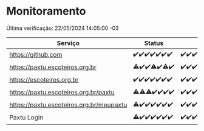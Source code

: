 # Monitoramento

Última verificação: 22/05/2024 14:05:00 -03

|Serviço|Status|Últimas 24h|
|---|---|---|
|https://github.com|<span title="2024-05-15: OK=24">✔️</span><span title="2024-05-16: OK=24">✔️</span><span title="2024-05-17: OK=24">✔️</span><span title="2024-05-18: OK=24">✔️</span><span title="2024-05-19: OK=24">✔️</span><span title="2024-05-20: OK=24">✔️</span><span title="2024-05-21: OK=17">✔️</span>|<span title="21/05/2024 14:05:00 -03 : 200">✔️</span><span title="21/05/2024 15:08:00 -03 : 200">✔️</span><span title="21/05/2024 16:06:00 -03 : 200">✔️</span><span title="21/05/2024 17:08:00 -03 : 200">✔️</span><span title="21/05/2024 18:06:00 -03 : 200">✔️</span><span title="21/05/2024 19:06:00 -03 : 200">✔️</span><span title="21/05/2024 20:07:00 -03 : 200">✔️</span><span title="21/05/2024 21:32:00 -03 : 200">✔️</span><span title="21/05/2024 22:48:00 -03 : 200">✔️</span><span title="21/05/2024 23:22:00 -03 : 200">✔️</span><span title="22/05/2024 00:09:00 -03 : 200">✔️</span><span title="22/05/2024 01:08:00 -03 : 200">✔️</span><span title="22/05/2024 02:07:00 -03 : 200">✔️</span><span title="22/05/2024 03:09:00 -03 : 200">✔️</span><span title="22/05/2024 04:06:00 -03 : 200">✔️</span><span title="22/05/2024 05:10:00 -03 : 200">✔️</span><span title="22/05/2024 06:07:00 -03 : 200">✔️</span><span title="22/05/2024 07:07:00 -03 : 200">✔️</span><span title="22/05/2024 08:05:00 -03 : 200">✔️</span><span title="22/05/2024 09:12:00 -03 : 200">✔️</span><span title="22/05/2024 10:09:00 -03 : 200">✔️</span><span title="22/05/2024 11:06:00 -03 : 200">✔️</span><span title="22/05/2024 12:07:00 -03 : 200">✔️</span><span title="22/05/2024 13:09:00 -03 : 200">✔️</span><span title="22/05/2024 14:05:00 -03 : 200">✔️</span>|
|https://paxtu.escoteiros.org.br|<span title="2024-05-15: OK=23, Falhas=1">⚠️</span><span title="2024-05-16: OK=24">✔️</span><span title="2024-05-17: OK=24">✔️</span><span title="2024-05-18: OK=23, Falhas=1">⚠️</span><span title="2024-05-19: OK=24">✔️</span><span title="2024-05-20: OK=23, Falhas=1">⚠️</span><span title="2024-05-21: OK=17">✔️</span>|<span title="21/05/2024 14:05:00 -03 : 200">✔️</span><span title="21/05/2024 15:08:00 -03 : 200">✔️</span><span title="21/05/2024 16:06:00 -03 : 200">✔️</span><span title="21/05/2024 17:08:00 -03 : 200">✔️</span><span title="21/05/2024 18:06:00 -03 : 200">✔️</span><span title="21/05/2024 19:06:00 -03 : 200">✔️</span><span title="21/05/2024 20:07:00 -03 : 200">✔️</span><span title="21/05/2024 21:32:00 -03 : 200">✔️</span><span title="21/05/2024 22:48:00 -03 : 200">✔️</span><span title="21/05/2024 23:22:00 -03 : 200">✔️</span><span title="22/05/2024 00:09:00 -03 : 200">✔️</span><span title="22/05/2024 01:08:00 -03 : 200">✔️</span><span title="22/05/2024 02:07:00 -03 : 200">✔️</span><span title="22/05/2024 03:09:00 -03 : 200">✔️</span><span title="22/05/2024 04:06:00 -03 : 200">✔️</span><span title="22/05/2024 05:10:00 -03 : 200">✔️</span><span title="22/05/2024 06:07:00 -03 : 200">✔️</span><span title="22/05/2024 07:07:00 -03 : 200">✔️</span><span title="22/05/2024 08:05:00 -03 : 200">✔️</span><span title="22/05/2024 09:12:00 -03 : 200">✔️</span><span title="22/05/2024 10:09:00 -03 : 200">✔️</span><span title="22/05/2024 11:06:00 -03 : 200">✔️</span><span title="22/05/2024 12:07:00 -03 : 200">✔️</span><span title="22/05/2024 13:09:00 -03 : 200">✔️</span><span title="22/05/2024 14:05:00 -03 : 200">✔️</span>|
|https://escoteiros.org.br|<span title="2024-05-15: OK=24">✔️</span><span title="2024-05-16: OK=24">✔️</span><span title="2024-05-17: OK=24">✔️</span><span title="2024-05-18: OK=24">✔️</span><span title="2024-05-19: OK=24">✔️</span><span title="2024-05-20: OK=24">✔️</span><span title="2024-05-21: OK=17">✔️</span>|<span title="21/05/2024 14:05:00 -03 : 200">✔️</span><span title="21/05/2024 15:08:00 -03 : 200">✔️</span><span title="21/05/2024 16:06:00 -03 : 200">✔️</span><span title="21/05/2024 17:08:00 -03 : 200">✔️</span><span title="21/05/2024 18:06:00 -03 : 200">✔️</span><span title="21/05/2024 19:06:00 -03 : 200">✔️</span><span title="21/05/2024 20:07:00 -03 : 200">✔️</span><span title="21/05/2024 21:32:00 -03 : 200">✔️</span><span title="21/05/2024 22:48:00 -03 : 200">✔️</span><span title="21/05/2024 23:22:00 -03 : 200">✔️</span><span title="22/05/2024 00:09:00 -03 : 200">✔️</span><span title="22/05/2024 01:08:00 -03 : 200">✔️</span><span title="22/05/2024 02:07:00 -03 : 200">✔️</span><span title="22/05/2024 03:09:00 -03 : 200">✔️</span><span title="22/05/2024 04:06:00 -03 : 200">✔️</span><span title="22/05/2024 05:10:00 -03 : 200">✔️</span><span title="22/05/2024 06:07:00 -03 : 200">✔️</span><span title="22/05/2024 07:07:00 -03 : 200">✔️</span><span title="22/05/2024 08:05:00 -03 : 200">✔️</span><span title="22/05/2024 09:12:00 -03 : 200">✔️</span><span title="22/05/2024 10:09:00 -03 : 200">✔️</span><span title="22/05/2024 11:06:00 -03 : 200">✔️</span><span title="22/05/2024 12:07:00 -03 : 200">✔️</span><span title="22/05/2024 13:09:00 -03 : 200">✔️</span><span title="22/05/2024 14:05:00 -03 : 200">✔️</span>|
|https://paxtu.escoteiros.org.br/paxtu|<span title="2024-05-15: OK=23, Falhas=1">⚠️</span><span title="2024-05-16: OK=23, Falhas=1">⚠️</span><span title="2024-05-17: OK=23, Falhas=1">⚠️</span><span title="2024-05-18: OK=24">✔️</span><span title="2024-05-19: OK=24">✔️</span><span title="2024-05-20: OK=24">✔️</span><span title="2024-05-21: OK=17">✔️</span>|<span title="21/05/2024 14:05:00 -03 : 200">✔️</span><span title="21/05/2024 15:08:00 -03 : 200">✔️</span><span title="21/05/2024 16:06:00 -03 : 200">✔️</span><span title="21/05/2024 17:08:00 -03 : 200">✔️</span><span title="21/05/2024 18:06:00 -03 : 200">✔️</span><span title="21/05/2024 19:06:00 -03 : 200">✔️</span><span title="21/05/2024 20:07:00 -03 : 200">✔️</span><span title="21/05/2024 21:32:00 -03 : 200">✔️</span><span title="21/05/2024 22:48:00 -03 : 200">✔️</span><span title="21/05/2024 23:22:00 -03 : 200">✔️</span><span title="22/05/2024 00:09:00 -03 : 200">✔️</span><span title="22/05/2024 01:08:00 -03 : 200">✔️</span><span title="22/05/2024 02:07:00 -03 : 200">✔️</span><span title="22/05/2024 03:09:00 -03 : 200">✔️</span><span title="22/05/2024 04:06:00 -03 : 200">✔️</span><span title="22/05/2024 05:10:00 -03 : 200">✔️</span><span title="22/05/2024 06:07:00 -03 : 200">✔️</span><span title="22/05/2024 07:07:00 -03 : 200">✔️</span><span title="22/05/2024 08:05:00 -03 : 200">✔️</span><span title="22/05/2024 09:12:00 -03 : 200">✔️</span><span title="22/05/2024 10:09:00 -03 : 200">✔️</span><span title="22/05/2024 11:06:00 -03 : 200">✔️</span><span title="22/05/2024 12:07:00 -03 : 200">✔️</span><span title="22/05/2024 13:09:00 -03 : 200">✔️</span><span title="22/05/2024 14:05:00 -03 : 200">✔️</span>|
|https://paxtu.escoteiros.org.br/meupaxtu|<span title="2024-05-15: OK=23, Falhas=1">⚠️</span><span title="2024-05-16: OK=24">✔️</span><span title="2024-05-17: OK=24">✔️</span><span title="2024-05-18: OK=24">✔️</span><span title="2024-05-19: OK=24">✔️</span><span title="2024-05-20: OK=24">✔️</span><span title="2024-05-21: OK=17">✔️</span>|<span title="21/05/2024 14:05:00 -03 : 200">✔️</span><span title="21/05/2024 15:08:00 -03 : 200">✔️</span><span title="21/05/2024 16:06:00 -03 : 200">✔️</span><span title="21/05/2024 17:08:00 -03 : 200">✔️</span><span title="21/05/2024 18:06:00 -03 : 200">✔️</span><span title="21/05/2024 19:06:00 -03 : 200">✔️</span><span title="21/05/2024 20:07:00 -03 : 200">✔️</span><span title="21/05/2024 21:32:00 -03 : 200">✔️</span><span title="21/05/2024 22:48:00 -03 : 200">✔️</span><span title="21/05/2024 23:22:00 -03 : 200">✔️</span><span title="22/05/2024 00:09:00 -03 : 200">✔️</span><span title="22/05/2024 01:08:00 -03 : 200">✔️</span><span title="22/05/2024 02:07:00 -03 : 200">✔️</span><span title="22/05/2024 03:09:00 -03 : 200">✔️</span><span title="22/05/2024 04:06:00 -03 : 200">✔️</span><span title="22/05/2024 05:10:00 -03 : 200">✔️</span><span title="22/05/2024 06:07:00 -03 : 200">✔️</span><span title="22/05/2024 07:07:00 -03 : 200">✔️</span><span title="22/05/2024 08:05:00 -03 : 200">✔️</span><span title="22/05/2024 09:12:00 -03 : 200">✔️</span><span title="22/05/2024 10:09:00 -03 : 200">✔️</span><span title="22/05/2024 11:06:00 -03 : 200">✔️</span><span title="22/05/2024 12:07:00 -03 : 200">✔️</span><span title="22/05/2024 13:09:00 -03 : 200">✔️</span><span title="22/05/2024 14:05:00 -03 : 200">✔️</span>|
|Paxtu Login|<span title="2024-05-15: OK=23, Falhas=1">⚠️</span><span title="2024-05-16: OK=24">✔️</span><span title="2024-05-17: OK=24">✔️</span><span title="2024-05-18: OK=24">✔️</span><span title="2024-05-19: OK=24">✔️</span><span title="2024-05-20: OK=24">✔️</span><span title="2024-05-21: OK=17">✔️</span>|<span title="21/05/2024 14:05:00 -03 : 200">✔️</span><span title="21/05/2024 15:08:00 -03 : 200">✔️</span><span title="21/05/2024 16:06:00 -03 : 200">✔️</span><span title="21/05/2024 17:08:00 -03 : 200">✔️</span><span title="21/05/2024 18:06:00 -03 : 200">✔️</span><span title="21/05/2024 19:06:00 -03 : 200">✔️</span><span title="21/05/2024 20:07:00 -03 : 200">✔️</span><span title="21/05/2024 21:32:00 -03 : 200">✔️</span><span title="21/05/2024 22:48:00 -03 : 200">✔️</span><span title="21/05/2024 23:22:00 -03 : 200">✔️</span><span title="22/05/2024 00:09:00 -03 : 200">✔️</span><span title="22/05/2024 01:08:00 -03 : 200">✔️</span><span title="22/05/2024 02:07:00 -03 : 200">✔️</span><span title="22/05/2024 03:09:00 -03 : 200">✔️</span><span title="22/05/2024 04:06:00 -03 : 200">✔️</span><span title="22/05/2024 05:10:00 -03 : 200">✔️</span><span title="22/05/2024 06:07:00 -03 : 200">✔️</span><span title="22/05/2024 07:07:00 -03 : 200">✔️</span><span title="22/05/2024 08:05:00 -03 : 200">✔️</span><span title="22/05/2024 09:12:00 -03 : 200">✔️</span><span title="22/05/2024 10:09:00 -03 : 200">✔️</span><span title="22/05/2024 11:06:00 -03 : 200">✔️</span><span title="22/05/2024 12:07:00 -03 : 200">✔️</span><span title="22/05/2024 13:09:00 -03 : 200">✔️</span><span title="22/05/2024 14:05:00 -03 : 200">✔️</span>|
